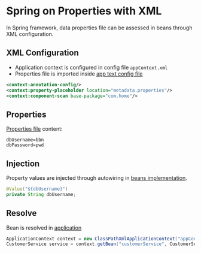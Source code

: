 # Spring on Properties with XML
In Spring framework, data properties file can be assessed in beans through XML configuration.

## XML Configuration
- Application context is configured in config file ``appContext.xml``
- Properties file is imported inside [app text config file](src/main/resources/appContext.xml)
```xml
<context:annotation-config/>
<context:property-placeholder location="metadata.properties"/>
<context:component-scan base-package="com.home"/>
```

## Properties
[Properties file](src/main/resources/metadata.properties) content:
```properties
dbUsername=bbn
dbPassword=pwd
```

## Injection
Property values are injected through autowiring in [beans implementation](src/main/java/com/home/repository/CustomerRepositoryImpl.java).
```java
@Value("${dbUsername}")
private String dbUsername;
```

## Resolve
Bean is resolved in [application](src/main/java/Application.java)
```java
ApplicationContext context = new ClassPathXmlApplicationContext("appContext.xml");
CustomerService service = context.getBean("customerService", CustomerService.class);
```
